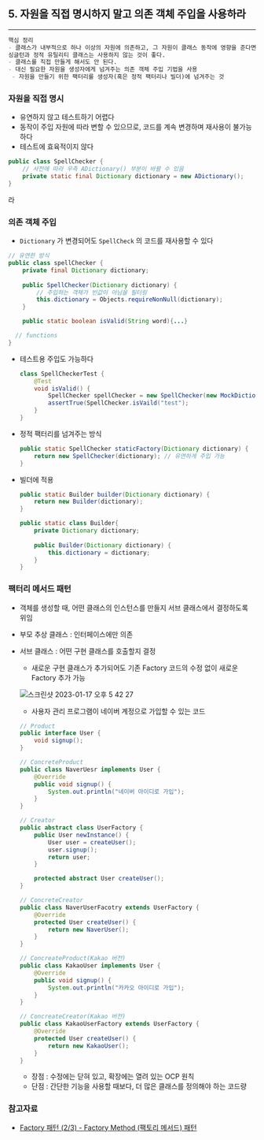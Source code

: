 ## 5. 자원을 직접 명시하지 말고 의존 객체 주입을 사용하라

---

```markdown
핵심 정리
- 클래스가 내부적으로 하나 이상의 자원에 의존하고, 그 자원이 클래스 동작에 영향을 준다면,
싱글턴과 정적 유틸리티 클래스는 사용하지 않는 것이 좋다.
- 클래스를 직접 만들게 해서도 안 된다.
- 대신 필요한 자원을 생성자에게 넘겨주는 의존 객체 주입 기법을 사용
 - 자원을 만들기 위한 팩터리를 생성자(혹은 정적 팩터리나 빌더)에 넘겨주는 것
```

### 자원을 직접 명시

- 유연하지 않고 테스트하기 어렵다
- 동작이 주입 자원에 따라 변할 수 있으므로, 코드를 계속 변경하며 재사용이 불가능하다
- 테스트에 효육적이지 않다

```java
public class SpellChecker {
	// 사전에 따라 우측 ADictionary() 부분이 바뀔 수 있음
	private static final Dictionary dictionary = new ADictionary(); 
}
```
라
### 의존 객체 주입

- `Dictionary` 가 변경되어도 `SpellCheck` 의 코드를 재사용할 수 있다

```java
// 유연한 방식
public class spellChecker {
	private final Dictionary dictionary;
	
	public SpellChecker(Dictionary dictionary) {
		// 주입하는 객체가 빈값이 아님을 필터링
		this.dictionary = Objects.requireNonNull(dictionary);
	}

	public static boolean isValid(String word){...}

  // functions
}
```

- 테스트용 주입도 가능하다

    ```java
    class SpellCheckerTest {
    	@Test
    	void isValid() {
    		SpellChecker spellChecker = new SpellChecker(new MockDictionary());
    		assertTrue(SpellChecker.isVaild("test");
    	}
    }
    ```

- 정적 팩터리를 넘겨주는 방식

    ```java
    public static SpellChecker staticFactory(Dictionary dictionary) {
    	return new SpellChecker(dictionary); // 유연하게 주입 가능
    }
    ```

- 빌더에 적용

    ```java
    public static Builder builder(Dictionary dictionary) {
    	return new Builder(dictionary);
    }
    
    public static class Builder{
    	private Dictionary dictionary;
    	
    	public Builder(Dictionary dictionary) {
    		this.dictionary = dictionary;
    	}
    }
    ```


### 팩터리 메서드 패턴

- 객체를 생성할 때, 어떤 클래스의 인스턴스를 만들지 서브 클래스에서 결정하도록 위임
- 부모 추상 클래스 : 인터페이스에만 의존
- 서브 클래스 : 어떤 구현 클래스를 호출할지 결정
    - 새로운 구현 클래스가 추가되어도 기존 Factory 코드의 수정 없이 새로운 Factory 추가 가능

  ![스크린샷 2023-01-17 오후 5 42 27](https://user-images.githubusercontent.com/89639470/212850117-5d91d40a-b092-457e-9bcc-0ebe9e834c77.png)
    - 사용자 관리 프로그램이 네이버 계정으로 가입할 수 있는 코드

    ```java
    // Product
    public interface User {
    	void signup();
    }
    
    // ConcreteProduct
    public class NaverUesr implements User {
    	@Override
    	public void signup() {
    		System.out.println("네이버 아이디로 가입");
    	}
    }
    
    // Creator
    public abstract class UserFactory {
    	public User newInstance() {
    		User user = createUser();
    		user.signup();
    		return user;
    	}
    
    	protected abstract User createUser();
    }
    
    // ConcreteCreator
    public class NaverUserFacotry extends UserFactory {
    	@Override
    	protected User createUser() {
    		return new NaverUser();
    	}
    }
    ```

    ```java
    // ConcreateProduct(Kakao 버전)
    public class KakaoUser implements User {
        @Override
        public void signup() {
            System.out.println("카카오 아이디로 가입");
        }
    }
    
    // ConcreateCreator(Kakao 버전)
    public class KakaoUserFactory extends UserFactory {
        @Override
        protected User createUser() {
            return new KakaoUser();
        }
    }
    ```

    - 장점 : 수정에는 닫혀 있고, 확장에는 열려 있는 OCP 원칙
    - 단점 : 간단한 기능을 사용할 때보다, 더 많은 클래스를 정의해야 하는 코드량

### 참고자료
- [Factory 패턴 (2/3) - Factory Method (팩토리 메서드) 패턴](https://bcp0109.tistory.com/367)